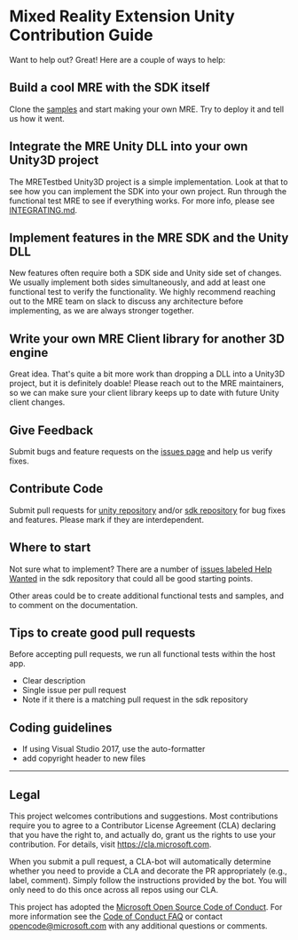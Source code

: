 # Mixed Reality Extension Unity Contribution Guide

Want to help out? Great! Here are a couple of ways to help:

## Build a cool MRE with the SDK itself
Clone the [samples](
https://github.com/microsoft/mixed-reality-extension-sdk-samples) and start
making your own MRE. Try to deploy it and tell us how it went.


## Integrate the MRE Unity DLL into your own Unity3D project
The MRETestbed Unity3D project is a simple implementation. Look at that to see 
how you can implement the SDK into your own project. Run through the functional
test MRE to see if everything works. For more info, please see 
[INTEGRATING.md](INTEGRATING.md).


## Implement features in the MRE SDK and the Unity DLL
New features often require both a SDK side and Unity side set
of changes. We usually implement both sides simultaneously, and add at least
one functional test to verify the functionality. We highly recommend reaching
out to the MRE team on slack to discuss any architecture before implementing,
as we are always stronger together. 


## Write your own MRE Client library for another 3D engine
Great idea. That's quite a bit more work than dropping a DLL into a Unity3D
project, but it is definitely doable! Please reach out to the MRE maintainers,
so we can make sure your client library keeps up to date with future Unity 
client changes.


## Give Feedback
Submit bugs and feature requests on the [issues page](
https://github.com/microsoft/mixed-reality-extension-sdk/issues) and help us
verify fixes.


## Contribute Code
Submit pull requests for [unity repository](
https://github.com/Microsoft/mixed-reality-extension-unity/pulls) and/or [sdk
repository](https://github.com/Microsoft/mixed-reality-extension-sdk/pulls) 
for bug fixes and features. Please mark if they are interdependent.


## Where to start
Not sure what to implement? There are a number of [issues labeled Help Wanted](
https://github.com/microsoft/mixed-reality-extension-sdk/labels/help%20wanted) 
in the sdk repository that could all be good starting points.

Other areas could be to create additional functional tests and samples, and to
comment on the documentation. 


## Tips to create good pull requests
Before accepting pull requests, we run all functional tests within the host 
app.
* Clear description
* Single issue per pull request
* Note if it there is a matching pull request in the sdk repository


## Coding guidelines
* If using Visual Studio 2017, use the auto-formatter
* add copyright header to new files


---
## Legal
This project welcomes contributions and suggestions.  Most contributions require you to agree to a
Contributor License Agreement (CLA) declaring that you have the right to, and actually do, grant us
the rights to use your contribution. For details, visit https://cla.microsoft.com.

When you submit a pull request, a CLA-bot will automatically determine whether you need to provide
a CLA and decorate the PR appropriately (e.g., label, comment). Simply follow the instructions
provided by the bot. You will only need to do this once across all repos using our CLA.

This project has adopted the [Microsoft Open Source Code of Conduct](https://opensource.microsoft.com/codeofconduct/).
For more information see the [Code of Conduct FAQ](https://opensource.microsoft.com/codeofconduct/faq/) or
contact [opencode@microsoft.com](mailto:opencode@microsoft.com) with any additional questions or comments.
